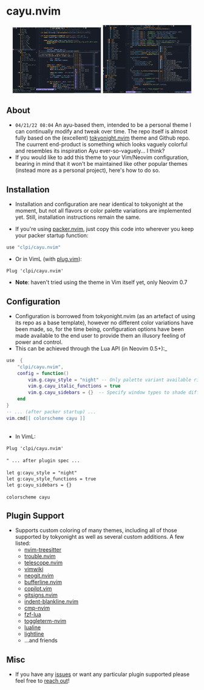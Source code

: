 # cayu.nvim

<div float="left" align="center">
    <img src="./res/cmp.png" alt="preview for cayu" style="image-rendering: crisp-edges; object-position: center; width: 46%; height: auto; object-fit: cover;border: solid 1px #bbb; object-fit: fill;"/>
    <img src="./res/luacmp.png" alt="preview of lua code" style="image-rendering: crisp-edges; object-position: center; width: 46%; height: auto; object-fit: cover;border: solid 1px #bbb; object-fit: fill;"/>
</div>


## About


- `04/21/22 08:04` An ayu-based them, intended to be a personal theme I can continually modify and tweak over time. The repo itself is almost fully based on the (excellent) [tokyonight.nvim][tokyonight] theme and Github repo. The cuurrent end-product is something which looks vaguely colorful and resembles its inspiration Ayu ever-so-vaguely... I think?
- If you would like to add this theme to your Vim/Neovim configuration, bearing in mind that it won't be maintained like other popular themes (instead more as a personal project), here's how to do so.


## Installation
- Installation and configuration are near identical to tokyonight at the moment, but not all flavors or color palette variations are implemented yet. Still, installation instructions remain the same.

- If you're using [packer.nvim][packer], just copy this code into wherever you keep your packer startup function:

```lua
use "clpi/cayu.nvim"
```


- Or in VimL (with [plug.vim](https://github.com/junegunn/vim-plug)):
```vim
Plug 'clpi/cayu.nvim'
```

- **Note**: haven't tried using the theme in Vim itself yet, only Neovim 0.7
 


## Configuration
- Configuration is borrowed from tokyonight.nvim (as an artefact of using its repo as a base template), however no different color variations have been made, so, for the time being, configuration options have been made available to the end user to provide them an illusory feeling of power and control.
- This can be achieved through the Lua API (in Neovim 0.5+):_
```lua
use  { 
    "clpi/cayu.nvim",
    config = function()
        vim.g.cayu_style = "night" -- Only palette variant available right now
        vim.g.cayu_italic_functions = true
        vim.g.cayu_sidebars = {}  -- Specify window types to shade differentially
    end
}
-- ... (after packer startup) ...
vim.cmd[[ colorscheme cayu ]]
    
```


- In VimL:
```vim
Plug 'clpi/cayu.nvim'

" ... after plugin spec ...

let g:cayu_style = "night"
let g:cayu_style_functions = true
let g:cayu_sidebars = {}

colorscheme cayu
```


## Plugin Support

- Supports custom coloring of many themes, including all of those supported by tokyonight as well as several custom additions. A few listed:
    - [nvim-treesitter]()
    - [trouble.nvim]()
    - [telescope.nvim]()
    - [vimwiki]()
    - [neogit.nvim]()
    - [bufferline.nvim]()
    - [copilot.vim](https://github.com/github/copilot.vim.git)
    - [gitsigns.nvim]()
    - [indent-blankline.nvim]()
    - [cmp-nvim]()
    - [fzf-lua]()
    - [toggleterm-nvim]()
    - [lualine]()
    - [lightline]()
    - ...and friends


## Misc

- If you have any [issues][issues] or want any particular plugin supported please feel free to [reach out][issues]!


  [issues]: https://github.com/grantwinney/BlogCodeSamples/issues
  [tokyonight]: https://github.com/folke/tokyonight.nvim
  [packer]: https://github.com/wbthomason/packer.nvim
